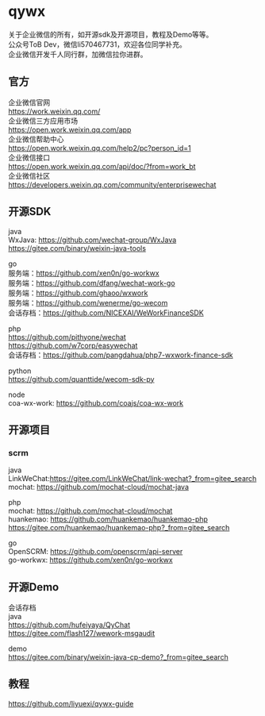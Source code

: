 # qywx
关于企业微信的所有，如开源sdk及开源项目，教程及Demo等等。    
公众号ToB Dev，微信li570467731，欢迎各位同学补充。   
企业微信开发千人同行群，加微信拉你进群。

## 官方
企业微信官网  
https://work.weixin.qq.com/  
企业微信三方应用市场  
https://open.work.weixin.qq.com/app  
企业微信帮助中心    
https://open.work.weixin.qq.com/help2/pc?person_id=1   
企业微信接口  
https://open.work.weixin.qq.com/api/doc/?from=work_bt  
企业微信社区    
https://developers.weixin.qq.com/community/enterprisewechat  

## 开源SDK
java  
WxJava: https://github.com/wechat-group/WxJava    
https://gitee.com/binary/weixin-java-tools

go  
服务端：https://github.com/xen0n/go-workwx  
服务端：https://github.com/dfang/wechat-work-go    
服务端：https://github.com/ghaoo/wxwork    
服务端：https://github.com/wenerme/go-wecom    
会话存档：https://github.com/NICEXAI/WeWorkFinanceSDK     

php  
https://github.com/pithyone/wechat   
https://github.com/w7corp/easywechat   
会话存档：https://github.com/pangdahua/php7-wxwork-finance-sdk  

python  
https://github.com/quanttide/wecom-sdk-py


node    
coa-wx-work: https://github.com/coajs/coa-wx-work

## 开源项目 
### scrm  
java    
LinkWeChat:https://gitee.com/LinkWeChat/link-wechat?_from=gitee_search  
mochat: https://github.com/mochat-cloud/mochat-java

php  
mochat: https://github.com/mochat-cloud/mochat  
huankemao: https://github.com/huankemao/huankemao-php  
https://gitee.com/huankemao/huankemao-php?_from=gitee_search

go  
OpenSCRM: https://github.com/openscrm/api-server  
go-workwx: https://github.com/xen0n/go-workwx  

## 开源Demo

会话存档  
java  
https://github.com/hufeiyaya/QyChat  
https://gitee.com/flash127/wework-msgaudit

demo  
https://gitee.com/binary/weixin-java-cp-demo?_from=gitee_search

## 教程
https://github.com/liyuexi/qywx-guide